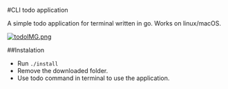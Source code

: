 #CLI todo application

A simple todo application for terminal written in go. Works on linux/macOS.

[![todoIMG.png](https://s14.postimg.org/7ayq4s1o1/todo_IMG.png)](https://postimg.org/image/l4n2ttu99/)

##Instalation

- Run `./install`
- Remove the downloaded folder.
- Use todo command in terminal to use the application.
